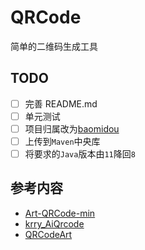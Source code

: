 # QRCode
简单的二维码生成工具

## TODO
* [ ] 完善 README.md
* [ ] 单元测试
* [ ] 项目归属改为[baomidou](https://github.com/baomidou)
* [ ] 上传到`Maven`中央库
* [ ] 将要求的`Java`版本由`11`降回`8`

## 参考内容
* [Art-QRCode-min](https://github.com/252860883/Art-QRCode-min)
* [krry_AiQrcode](https://github.com/Krryxa/krry_AiQrcode)
* [QRCodeArt](https://github.com/ibukisaar/QRCodeArt)
